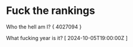 # Fuck the rankings

Who the hell am I?
{ 4027094 }

What fucking year is it?
[ 2024-10-05T19:00:00Z ]
